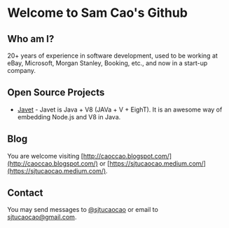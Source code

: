 # Welcome to Sam Cao's Github

## Who am I?

20+ years of experience in software development, used to be working at eBay, Microsoft, Morgan Stanley, Booking, etc., and now in a start-up company.

## Open Source Projects

* [Javet](https://github.com/caoccao/Javet) - Javet is Java + V8 (JAVa + V + EighT). It is an awesome way of embedding Node.js and V8 in Java.

## Blog

You are welcome visiting [http://caoccao.blogspot.com/](http://caoccao.blogspot.com/) or [https://sjtucaocao.medium.com/](https://sjtucaocao.medium.com/).

## Contact

You may send messages to [@sjtucaocao](https://twitter.com/sjtucaocao) or email to sjtucaocao@gmail.com.
